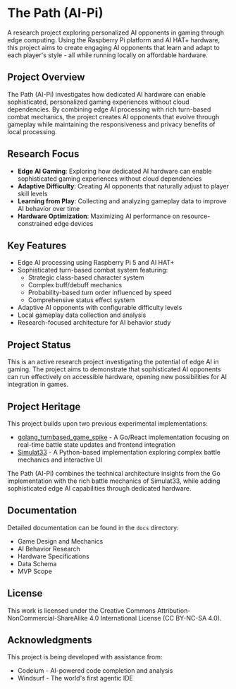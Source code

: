 # The Path (AI-Pi)

A research project exploring personalized AI opponents in gaming through edge computing. Using the Raspberry Pi platform and AI HAT+ hardware, this project aims to create engaging AI opponents that learn and adapt to each player's style - all while running locally on affordable hardware.

## Project Overview

The Path (AI-Pi) investigates how dedicated AI hardware can enable sophisticated, personalized gaming experiences without cloud dependencies. By combining edge AI processing with rich turn-based combat mechanics, the project creates AI opponents that evolve through gameplay while maintaining the responsiveness and privacy benefits of local processing.

## Research Focus

- **Edge AI Gaming**: Exploring how dedicated AI hardware can enable sophisticated gaming experiences without cloud dependencies
- **Adaptive Difficulty**: Creating AI opponents that naturally adjust to player skill levels
- **Learning from Play**: Collecting and analyzing gameplay data to improve AI behavior over time
- **Hardware Optimization**: Maximizing AI performance on resource-constrained edge devices

## Key Features

- Edge AI processing using Raspberry Pi 5 and AI HAT+
- Sophisticated turn-based combat system featuring:
  - Strategic class-based character system
  - Complex buff/debuff mechanics
  - Probability-based turn order influenced by speed
  - Comprehensive status effect system
- Adaptive AI opponents with configurable difficulty levels
- Local gameplay data collection and analysis
- Research-focused architecture for AI behavior study

## Project Status

This is an active research project investigating the potential of edge AI in gaming. The project aims to demonstrate that sophisticated AI opponents can run effectively on accessible hardware, opening new possibilities for AI integration in games.

## Project Heritage

This project builds upon two previous experimental implementations:
- [golang_turnbased_game_spike](https://github.com/MaterDev/golang_turnbased_game_spike) - A Go/React implementation focusing on real-time battle state updates and frontend integration
- [Simulat33](https://github.com/MaterDev/Python_Jupyter_Experiments/tree/main/projects/06_simulat33) - A Python-based implementation exploring complex battle mechanics and interactive UI

The Path (AI-Pi) combines the technical architecture insights from the Go implementation with the rich battle mechanics of Simulat33, while adding sophisticated edge AI capabilities through dedicated hardware.

## Documentation

Detailed documentation can be found in the `docs` directory:
- Game Design and Mechanics
- AI Behavior Research
- Hardware Specifications
- Data Schema
- MVP Scope

## License

This work is licensed under the Creative Commons Attribution-NonCommercial-ShareAlike 4.0 International License (CC BY-NC-SA 4.0).

## Acknowledgments

This project is being developed with assistance from:
- Codeium - AI-powered code completion and analysis
- Windsurf - The world's first agentic IDE
